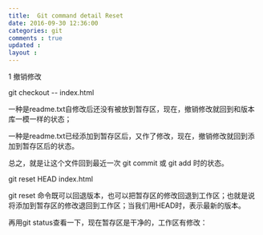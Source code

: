 ```yaml
---
title:  Git command detail Reset 
date: 2016-09-30 12:36:00
categories: git
comments : true 
updated : 
layout : 
---
```


1 撤销修改

git checkout -- index.html   

一种是readme.txt自修改后还没有被放到暂存区，现在，撤销修改就回到和版本库一模一样的状态；

一种是readme.txt已经添加到暂存区后，又作了修改，现在，撤销修改就回到添加到暂存区后的状态。

总之，就是让这个文件回到最近一次 git commit 或 git add 时的状态。

git reset HEAD index.html  

git reset 命令既可以回退版本，也可以把暂存区的修改回退到工作区；也就是说将添加到暂存区的修改退回到工作区；当我们用HEAD时，表示最新的版本。

再用git status查看一下，现在暂存区是干净的，工作区有修改：